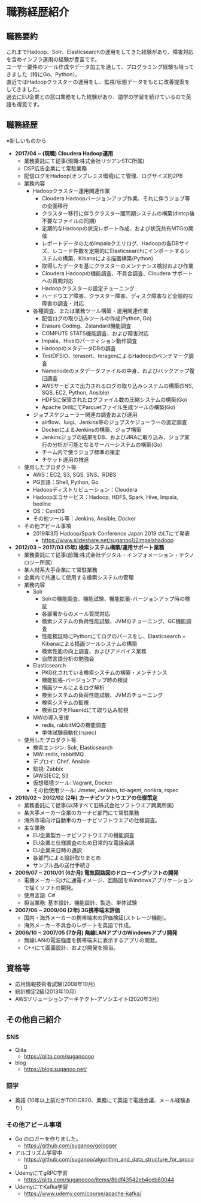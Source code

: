 # 職務経歴紹介

## 職務要約
これまでHadoop、Solr、Elasticsearchの運用をしてきた経験があり、障害対応を含めインフラ運用の経験が豊富です。  
ユーザー要件のツール作成やデータ加工を通して、プログラミング経験も培ってきました（特にGo、Python）。  
直近ではHadoopクラスターの運用をし、監視/状態データをもとに改善提案をしてきました。  
過去にEU企業との窓口業務をした経験があり、語学の学習を続けているので英語も得意です。  

## 職務経歴
※新しいものから
- **2017/04 ~ (現職) Cloudera Hadoop運用**
  - 業務委託にて従事(現職:株式会社リツアンSTC所属)
  - DSP広告企業にて常駐業務
  - 配信ログをHadoop(オンプレミス環境)にて管理、ログサイズ約2PB
  - 業務内容
    - Hadoopクラスター運用関連作業
      - Cloudera Hadoopバージョンアップ作業、それに伴うジョブ等の全面移行
      - クラスター移行に伴うクラスター間同期システムの構築(distcp後不要なファイルの同期)
      - 定期的なHadoopの状況レポート作成、および状況共有MTGの開催
      - レポートデータのためImpalaクエリログ、Hadoopの各DBサイズ、レコード件数を定期的にElasticsearchにインポートするシステムの構築、Kibanaによる描画構築(Python)
      - 取得したデータを基にクラスターのメンテナンス検討および作業
      - Cloudera Hadoopの機能調査、不具合調査、Cloudera サポートへの質問対応
      - Hadoopクラスターの設定チューニング
      - ハードウエア障害、クラスター障害、ディスク障害など全般的な障害の調査・対応
    - 各種調査、または業務ツール構築・運用関連作業
      - 配信ログの取り込みツールの作成(Python, Go)
      - Erasure Coding、Zstandard機能調査
      - COMPUTE STATS機能調査、および障害対応
      - Impala、Hiveのパーティション動作調査
      - HadoopのメタデータDBの調査
      - TestDFSIO、terasort、teragenによるHadoopのベンチマーク調査
      - Namenodeのメタデータファイルの中身、およびバックアップ復旧調査
      - AWSサービスで出力されるログの取り込みシステムの構築(SNS, SQS, EC2, Python, Ansible)
      - HDFSに保管されたログファイル数の圧縮システムの構築(Go)
      - Apache DrillにてParquetファイル生成ツールの構築(Go)
    - ジョブスケジューラー関連の調査および運用
      - airflow、luigi、Jenkins等のジョブスケジューラーの選定調査
      - DockerによるJenkinsの構築、ジョブ構築
      - Jenkinsジョブの結果をDB、およびJIRAに取り込み、ジョブ実行の分析が可能となるサーバーシステムの構築(Go)
      - チーム内で使うジョブ標準の策定
      - チケット運用の推進
  - 使用したプロダクト等
    - AWS：EC2, S3, SQS, SNS、RDBS
    - PG言語：Shell, Python, Go
    - Hadoopディストリビューション：Cloudera
    - Hadoopエコサービス：Hadoop, HDFS, Spark, Hive, Impala, beeline
    - OS：CentOS
    - その他ツール等：Jenkins, Ansible, Docker
  - その他アピール事項
    - 2019年3月 Hadoop/Spark Conference Japan 2019 のLTにて発表
      - https://www.slideshare.net/suganoo1/2impalahadoop
- **2012/03 ~ 2017/03 (5年) 検索システム構築/運用サポート業務**
  - 業務委託にて従事(前職:株式会社デジタル・インフォメーション・テクノロジー所属)
  - 某人材系大手企業にて常駐業務
  - 企業内で共通して使用する検索システムの管理
  - 業務内容
    - Solr
      - Solrの機能調査、機能試験、機能拡張-バージョンアップ時の検証
      - 各部署からのメール質問対応
      - 検索システムの負荷性能試験、JVMのチューニング、GC機能調査
      - 性能検証時にPythonにてログのパースをし、Elasticsearch + Kibanaによる描画ツールシステムの構築
      - 検索性能の向上調査、およびアドバイス業務
      - 自然言語分析の勉強会
    - Elasticsearch
      - PKG化されている検索システムの構築・メンテナンス
      - 機能拡張-バージョンアップ時の検証
      - 描画ツールによるログ解析
      - 検索システムの負荷性能試験、JVMのチューニング
      - 検索システムの監視
      - 検索ログをFluentdにて取り込み監視
    - MWの導入支援
      - redis, rabbitMQの機能調査
      - 単体試験自動化(rspec)
  - 使用したプロダクト等
    - 検索エンジン: Solr, Elasticsearch
    - MW: redis, rabbitMQ
    - デプロイ: Chef, Ansible
    - 監視: Zabbix
    - (AWS)EC2, S3
    - 仮想環境ツール: Vagrant, Docker
    - その他使用ツール: Jmeter, Jenkins, td-agent, norikra, rspec
- **2010/02 ~ 2012/02 (2年) カーナビソフトウエアの仕様策定**
  - 業務委託にて従事(以降すべて旧株式会社ソフトウエア興業所属)
  - 某大手メーカー企業のカーナビ部門にて常駐業務
  - 海外市場向け自動車のカーナビソフトウエアの仕様調査。
  - 主な業務
    - EU企業製カーナビソフトウエアの機能調査
    - EU企業と仕様調査のため日常的な電話会議
    - EU企業来日時の通訳
    - 各部門による設計取りまとめ
    - サンプル品の送付手続き
- **2009/07 ~ 2010/01 (6か月) 電気回路図のドローイングソフトの開発**
  - 電機メーカー向けに通電イメージ、回路図をWindowsアプリケーションで描くソフトの開発。
  - 使用言語: C#
  - 担当業務: 基本設計、機能設計、製造、単体試験
- **2007/06 ~ 2009/06 (2年) 3G携帯端末評価**
  - 国内・海外メーカーの携帯端末の評価検証(ストレージ機能)。
  - 海外メーカー不具合のレポートを英語で作成。
- **2006/10 ~ 2007/05 (7か月) 無線LANアプリのWindowsアプリ開発**
  - 無線LANの電波強度を携帯端末に表示するアプリの開発。
  - C++にて画面設計、および開発を担当。

## 資格等
- 応用情報技術者試験(2008年10月)
- 統計検定2級(2013年10月)
- AWSソリューションアーキテクト-アソシエイト(2020年3月)

## その他自己紹介
### SNS
- Qiita
  - https://qiita.com/suganoooo
- blog
  - https://blog.suganoo.net/

### 語学
- 英語 (10年以上前だがTOEIC820、業務にて英語で電話会議、メール経験あり)

### その他アピール事項
- Go のロガーを作りました。
  - https://github.com/suganoo/gologger
- アルゴリズム学習中
  - https://github.com/suganoo/algorithm_and_data_structure_for_procon
- UdemyにてgRPC学習
  - https://qiita.com/suganoooo/items/8bdf43542eb4ceb80044
- UdemyにてKafka学習
  - https://www.udemy.com/course/apache-kafka/
